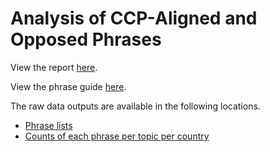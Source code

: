 # Analysis of CCP-Aligned and Opposed Phrases

View the report [here](https://github.com/doublethinklab/media-alignment-2022/media-alignment-2022.md).

View the phrase guide [here](https://github.com/doublethinklab/media-alignment-2022/phrase-guide.md).

The raw data outputs are available in the following locations.
- [Phrase lists](https://github.com/doublethinklab/media-alignment-2022/data.csv)
- [Counts of each phrase per topic per country](https://github.com/doublethinklab/media-alignment-2022/country_topic_phrases)
